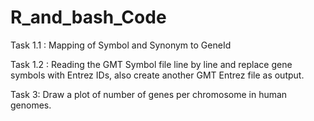 # R_and_bash_Code

Task 1.1 :
Mapping of Symbol and Synonym to GeneId

Task 1.2 :
Reading the GMT Symbol file line by line and replace gene symbols with Entrez IDs, 
also create another GMT Entrez file as output. 

Task 3: 
Draw a plot of number of genes per chromosome in human genomes.


